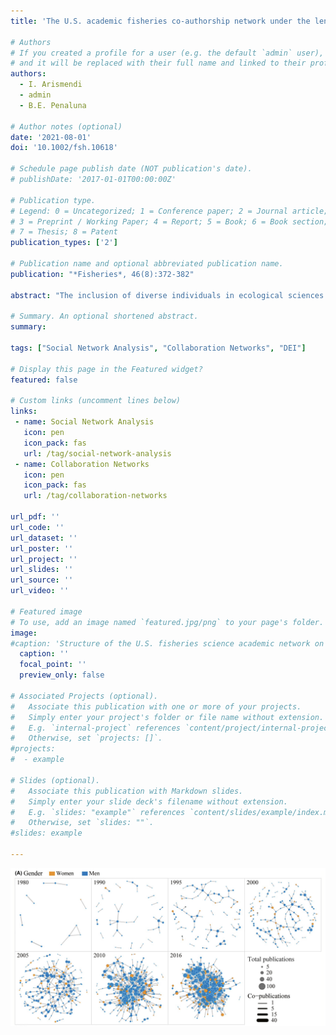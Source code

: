 ```yaml
---
title: 'The U.S. academic fisheries co-authorship network under the lens of diversity and inclusion'

# Authors
# If you created a profile for a user (e.g. the default `admin` user), write the username (folder name) here
# and it will be replaced with their full name and linked to their profile.
authors:
  - I. Arismendi
  - admin
  - B.E. Penaluna

# Author notes (optional)
date: '2021-08-01'
doi: '10.1002/fsh.10618'

# Schedule page publish date (NOT publication's date).
# publishDate: '2017-01-01T00:00:00Z'

# Publication type.
# Legend: 0 = Uncategorized; 1 = Conference paper; 2 = Journal article;
# 3 = Preprint / Working Paper; 4 = Report; 5 = Book; 6 = Book section;
# 7 = Thesis; 8 = Patent
publication_types: ['2']

# Publication name and optional abbreviated publication name.
publication: "*Fisheries*, 46(8):372-382"

abstract: "The inclusion of diverse individuals in ecological sciences has shown little progress over the past 2 decades for various reasons, including structural barriers in societies, organizations, and academia. Collaboration networks are important for productivity, promotion, and scientific impact, yet the extent to which the structure of these networks affects the inclusion of minoritized people remains unknown. Here, we evaluated trends in published research between 1965 and 2017 within the U.S. fisheries science academic co-authorship network and evaluated its structural composition, focused on gender and race/ethnicity. Although the number of publications, number of authors per article, and lead authorship by women and people of color have increased over time, white men still lead more than 70% of published articles. Network analysis demonstrates a shift in the structure of the network over time from an initial concentration of research among a few fragmented clusters to a nearly completely connected network by 2016. However, centrality metrics for women and people of color consistently showed lower scores, suggesting that their integration into the network remains incipient. Our findings illustrate that although progress has been made towards the inclusion of diverse talent in fisheries science over time, continued progress requires strategic, explicit efforts to overcome biases and barriers."

# Summary. An optional shortened abstract.
summary: 

tags: ["Social Network Analysis", "Collaboration Networks", "DEI"]

# Display this page in the Featured widget?
featured: false

# Custom links (uncomment lines below)
links:
 - name: Social Network Analysis
   icon: pen
   icon_pack: fas
   url: /tag/social-network-analysis
 - name: Collaboration Networks
   icon: pen
   icon_pack: fas
   url: /tag/collaboration-networks

url_pdf: ''
url_code: ''
url_dataset: ''
url_poster: ''
url_project: ''
url_slides: ''
url_source: ''
url_video: ''

# Featured image
# To use, add an image named `featured.jpg/png` to your page's folder.
image:
#caption: 'Structure of the U.S. fisheries science academic network on selected years.'
  caption: ''
  focal_point: ''
  preview_only: false

# Associated Projects (optional).
#   Associate this publication with one or more of your projects.
#   Simply enter your project's folder or file name without extension.
#   E.g. `internal-project` references `content/project/internal-project/index.md`.
#   Otherwise, set `projects: []`.
#projects:
#  - example

# Slides (optional).
#   Associate this publication with Markdown slides.
#   Simply enter your slide deck's filename without extension.
#   E.g. `slides: "example"` references `content/slides/example/index.md`.
#   Otherwise, set `slides: ""`.
#slides: example

---
```


![Featured Cover](network_snapshot.png)
